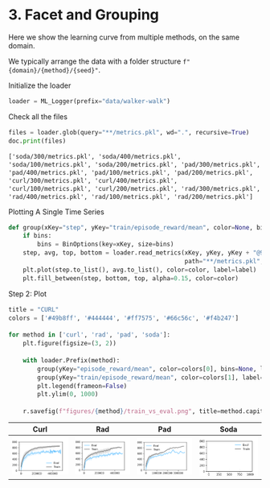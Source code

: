 
# 3. Facet and Grouping

Here we show the learning curve from multiple methods, on the same domain.

We typically arrange the data with a folder structure `f"{domain}/{method}/{seed}"`.

Initialize the loader
```python
loader = ML_Logger(prefix="data/walker-walk")
```
Check all the files
```python
files = loader.glob(query="**/metrics.pkl", wd=".", recursive=True)
doc.print(files)
```

```
['soda/300/metrics.pkl', 'soda/400/metrics.pkl', 'soda/100/metrics.pkl', 'soda/200/metrics.pkl', 'pad/300/metrics.pkl', 'pad/400/metrics.pkl', 'pad/100/metrics.pkl', 'pad/200/metrics.pkl', 'curl/300/metrics.pkl', 'curl/400/metrics.pkl', 'curl/100/metrics.pkl', 'curl/200/metrics.pkl', 'rad/300/metrics.pkl', 'rad/400/metrics.pkl', 'rad/100/metrics.pkl', 'rad/200/metrics.pkl']
```
Plotting A Single Time Series
```python
def group(xKey="step", yKey="train/episode_reward/mean", color=None, bins=40, label=None):
    if bins:
        bins = BinOptions(key=xKey, size=bins)
    step, avg, top, bottom = loader.read_metrics(xKey, yKey, yKey + "@95%", yKey + "@5%",
                                                 path="**/metrics.pkl", bin=bins)
    plt.plot(step.to_list(), avg.to_list(), color=color, label=label)
    plt.fill_between(step, bottom, top, alpha=0.15, color=color)
```
Step 2: Plot
```python
title = "CURL"
colors = ['#49b8ff', '#444444', '#ff7575', '#66c56c', '#f4b247']

for method in ['curl', 'rad', 'pad', 'soda']:
    plt.figure(figsize=(3, 2))

    with loader.Prefix(method):
        group(yKey="episode_reward/mean", color=colors[0], bins=None, label="Eval")
        group(yKey="train/episode_reward/mean", color=colors[1], label="Train")
        plt.legend(frameon=False)
        plt.ylim(0, 1000)

    r.savefig(f"figures/{method}/train_vs_eval.png", title=method.capitalize(), dpi=300)
```

| **Curl** | **Rad** | **Pad** | **Soda** |
|:--------:|:-------:|:-------:|:--------:|
| <img style="align-self:center;" src="figures/curl/train_vs_eval.png" image="None" styles="{'margin': '0.5em'}" width="None" height="None" dpi="300"/> | <img style="align-self:center;" src="figures/rad/train_vs_eval.png" image="None" styles="{'margin': '0.5em'}" width="None" height="None" dpi="300"/> | <img style="align-self:center;" src="figures/pad/train_vs_eval.png" image="None" styles="{'margin': '0.5em'}" width="None" height="None" dpi="300"/> | <img style="align-self:center;" src="figures/soda/train_vs_eval.png" image="None" styles="{'margin': '0.5em'}" width="None" height="None" dpi="300"/> |
